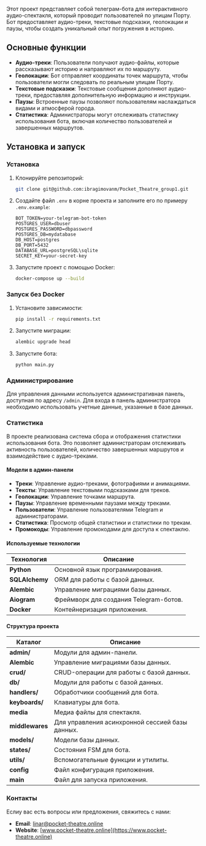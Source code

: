 Этот проект представляет собой телеграм-бота для интерактивного аудио-спектакля, который проводит пользователей по улицам Порту. Бот предоставляет аудио-треки, текстовые подсказки, геолокации и паузы, чтобы создать уникальный опыт погружения в историю.

## Основные функции

- **Аудио-треки**: Пользователи получают аудио-файлы, которые рассказывают историю и направляют их по маршруту.
- **Геолокации**: Бот отправляет координаты точек маршрута, чтобы пользователи могли следовать по реальным улицам Порту.
- **Текстовые подсказки**: Текстовые сообщения дополняют аудио-треки, предоставляя дополнительную информацию и инструкции.
- **Паузы**: Встроенные паузы позволяют пользователям наслаждаться видами и атмосферой города.
- **Статистика**: Администраторы могут отслеживать статистику использования бота, включая количество пользователей и завершенных маршрутов.

## Установка и запуск

### Установка

1. Клонируйте репозиторий:

    ```bash
    git clone git@github.com:ibragimovanm/Pocket_Theatre_group1.git
    ```

2. Создайте файл `.env` в корне проекта и заполните его по примеру `.env.example`:

    ```env
    BOT_TOKEN=your-telegram-bot-token
    POSTGRES_USER=dbuser
    POSTGRES_PASSWORD=dbpassword
    POSTGRES_DB=mydatabase
    DB_HOST=postgres
    DB_PORT=5432
    DATABASE_URL=postgreSQL\sqlite
    SECRET_KEY=your-secret-key
    ```

3. Запустите проект с помощью Docker:

    ```bash
    docker-compose up --build
    ```

### Запуск без Docker

1. Установите зависимости:

    ```bash
    pip install -r requirements.txt
    ```

2. Запустите миграции:

    ```bash
    alembic upgrade head
    ```

3. Запустите бота:

    ```bash
    python main.py
    ```

### Администрирование

Для управления данными используется административная панель, доступная по адресу `/admin`. Для входа в панель администратора необходимо использовать учетные данные, указанные в базе данных.


### Статистика

В проекте реализована система сбора и отображения статистики использования бота. Это позволяет администраторам отслеживать активность пользователей, количество завершенных маршрутов и взаимодействие с аудио-треками.


#### Модели в админ-панели

- **Треки**: Управление аудио-треками, фотографиями и анимациями.
- **Тексты**: Управление текстовыми подсказками для треков.
- **Геолокации**: Управление точками маршрута.
- **Паузы**: Управление временными паузами между треками.
- **Пользователи**: Управление пользователями Telegram и администраторами.
- **Статистика**: Просмотр общей статистики и статистики по трекам.
- **Промокоды**: Управление промокодами для доступа к спектаклю.

#### **Используемые технологии**

| Технология    | Описание                                     |
|---------------|----------------------------------------------|
| **Python**    | Основной язык программирования.              |
| **SQLAlchemy**| ORM для работы с базой данных.                |
| **Alembic**   | Управление миграциями базы данных.           |
| **Aiogram**   | Фреймворк для создания Telegram-ботов.       |
| **Docker**    | Контейнеризация приложения.                  |

#### **Структура проекта**

| Каталог      | Описание                                     |
|--------------|----------------------------------------------|
| **admin/**       | Модули для админ-панели.                      |
| **Alembic**   | Управление миграциями базы данных.           |
| **crud/**        | CRUD-операции для работы с базой данных.      |
| **db/**          | Модули для работы с базой данных.             |
| **handlers/**    | Обработчики сообщений для бота.               |
| **keyboards/**   | Клавиатуры для бота.                           |
| **media**   | Медиа файлы для спектакля.           |
| **middlewares**   | Для управления асинхронной сессией базы данных.           |
| **models/**      | Модели базы данных.                            |
| **states/**      | Состояния FSM для бота.                        |
| **utils/**       | Вспомогательные функции и утилиты.             |
| **config**      | Файл конфигурация приложения.                      |
| **main**      | Файл для запуска приложения.                      |

### Контакты

Еслиу вас есть вопросы или предложения, свяжитесь с нами:

- **Email**: linar@pocket-theatre.online
- **Website**: [www.pocket-theatre.online](https://www.pocket-theatre.online)
